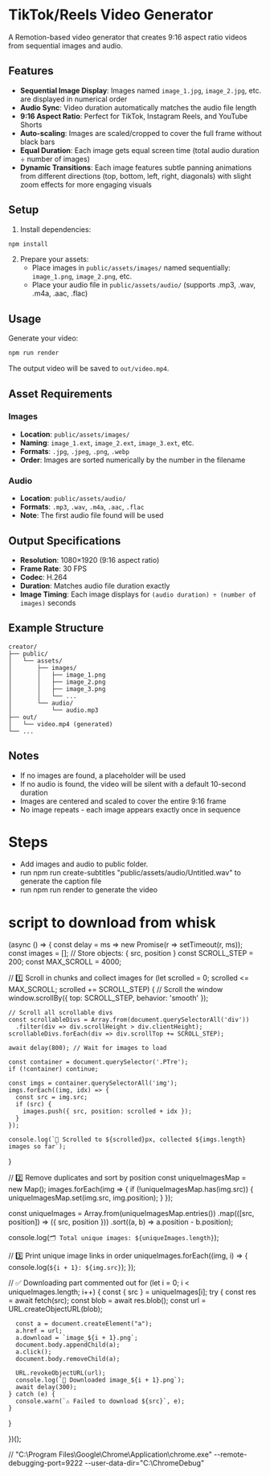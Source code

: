 # TikTok/Reels Video Generator

A Remotion-based video generator that creates 9:16 aspect ratio videos from sequential images and audio.

## Features

- **Sequential Image Display**: Images named `image_1.jpg`, `image_2.jpg`, etc. are displayed in numerical order
- **Audio Sync**: Video duration automatically matches the audio file length
- **9:16 Aspect Ratio**: Perfect for TikTok, Instagram Reels, and YouTube Shorts
- **Auto-scaling**: Images are scaled/cropped to cover the full frame without black bars
- **Equal Duration**: Each image gets equal screen time (total audio duration ÷ number of images)
- **Dynamic Transitions**: Each image features subtle panning animations from different directions (top, bottom, left, right, diagonals) with slight zoom effects for more engaging visuals

## Setup

1. Install dependencies:
```bash
npm install
```

2. Prepare your assets:
   - Place images in `public/assets/images/` named sequentially: `image_1.png`, `image_2.png`, etc.
   - Place your audio file in `public/assets/audio/` (supports .mp3, .wav, .m4a, .aac, .flac)

## Usage

Generate your video:
```bash
npm run render
```

The output video will be saved to `out/video.mp4`.

## Asset Requirements

### Images
- **Location**: `public/assets/images/`
- **Naming**: `image_1.ext`, `image_2.ext`, `image_3.ext`, etc.
- **Formats**: `.jpg`, `.jpeg`, `.png`, `.webp`
- **Order**: Images are sorted numerically by the number in the filename

### Audio
- **Location**: `public/assets/audio/`
- **Formats**: `.mp3`, `.wav`, `.m4a`, `.aac`, `.flac`
- **Note**: The first audio file found will be used

## Output Specifications

- **Resolution**: 1080×1920 (9:16 aspect ratio)
- **Frame Rate**: 30 FPS
- **Codec**: H.264
- **Duration**: Matches audio file duration exactly
- **Image Timing**: Each image displays for `(audio duration) ÷ (number of images)` seconds

## Example Structure

```
creator/
├── public/
│   └── assets/
│       ├── images/
│       │   ├── image_1.png
│       │   ├── image_2.png
│       │   ├── image_3.png
│       │   └── ...
│       └── audio/
│           └── audio.mp3
├── out/
│   └── video.mp4 (generated)
└── ...
```

## Notes

- If no images are found, a placeholder will be used
- If no audio is found, the video will be silent with a default 10-second duration
- Images are centered and scaled to cover the entire 9:16 frame
- No image repeats - each image appears exactly once in sequence



# Steps
- Add images and audio to public folder.
- run npm run create-subtitles "public/assets/audio/Untitled.wav" to generate the caption file
- run npm run render to generate the video


# script to download from whisk

(async () => {
  const delay = ms => new Promise(r => setTimeout(r, ms));
  const images = []; // Store objects: { src, position }
  const SCROLL_STEP = 200;
  const MAX_SCROLL = 4000;

  // 1️⃣ Scroll in chunks and collect images
  for (let scrolled = 0; scrolled <= MAX_SCROLL; scrolled += SCROLL_STEP) {
    // Scroll the window
    window.scrollBy({ top: SCROLL_STEP, behavior: 'smooth' });

    // Scroll all scrollable divs
    const scrollableDivs = Array.from(document.querySelectorAll('div'))
      .filter(div => div.scrollHeight > div.clientHeight);
    scrollableDivs.forEach(div => div.scrollTop += SCROLL_STEP);

    await delay(800); // Wait for images to load

    const container = document.querySelector('.PTre');
    if (!container) continue;

    const imgs = container.querySelectorAll('img');
    imgs.forEach((img, idx) => {
      const src = img.src;
      if (src) {
        images.push({ src, position: scrolled + idx });
      }
    });

    console.log(`📌 Scrolled to ${scrolled}px, collected ${imgs.length} images so far`);
  }

  // 2️⃣ Remove duplicates and sort by position
  const uniqueImagesMap = new Map();
  images.forEach(img => {
    if (!uniqueImagesMap.has(img.src)) {
      uniqueImagesMap.set(img.src, img.position);
    }
  });

  const uniqueImages = Array.from(uniqueImagesMap.entries())
    .map(([src, position]) => ({ src, position }))
    .sort((a, b) => a.position - b.position);

  console.log(`🗂 Total unique images: ${uniqueImages.length}`);

  // 3️⃣ Print unique image links in order
  uniqueImages.forEach((img, i) => {
    console.log(`${i + 1}: ${img.src}`);
  });

  // ✅ Downloading part commented out
  for (let i = 0; i < uniqueImages.length; i++) {
    const { src } = uniqueImages[i];
    try {
      const res = await fetch(src);
      const blob = await res.blob();
      const url = URL.createObjectURL(blob);

      const a = document.createElement("a");
      a.href = url;
      a.download = `image_${i + 1}.png`;
      document.body.appendChild(a);
      a.click();
      document.body.removeChild(a);

      URL.revokeObjectURL(url);
      console.log(`💾 Downloaded image_${i + 1}.png`);
      await delay(300);
    } catch (e) {
      console.warn(`⚠️ Failed to download ${src}`, e);
    }
  }

})();


// "C:\Program Files\Google\Chrome\Application\chrome.exe" --remote-debugging-port=9222 --user-data-dir="C:\ChromeDebug"
